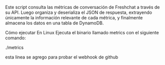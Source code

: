 Este script consulta las métricas de conversación de Freshchat a través de su API. Luego organiza y deserializa el JSON de respuesta, extrayendo únicamente la información relevante de cada métrica, y finalmente almacena los datos en una tabla de DynamoDB.

Cómo ejecutar
En Linux
Ejecuta el binario llamado metrics con el siguiente comando:

./metrics

esta linea  se agrego para probar el webhook de github
